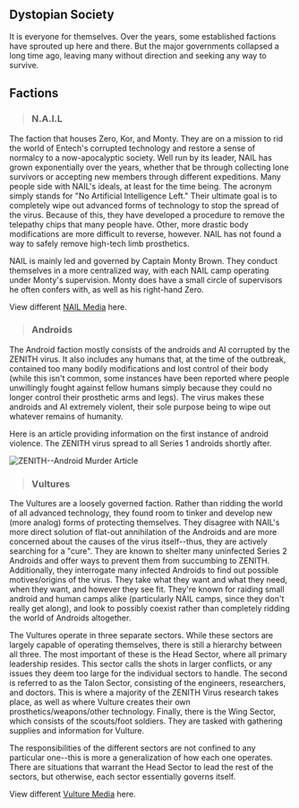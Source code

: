 ## Dystopian Society ##
It is everyone for themselves. Over the years, some established factions have sprouted up here and there. But the major governments collapsed a long time ago, leaving many without direction and seeking any way to survive.

## Factions ##
> ### N.A.I.L ###
The faction that houses Zero, Kor, and Monty. They are on a mission to rid the world of Entech's corrupted technology and restore a sense of normalcy to a now-apocalyptic society. Well run by its leader, NAIL has grown exponentially over the years, whether that be through collecting lone survivors or accepting new members through different expeditions. Many people side with NAIL's ideals, at least for the time being. The acronym simply stands for "No Artificial Intelligence Left." Their ultimate goal is to completely wipe out advanced forms of technology to stop the spread of the virus. Because of this, they have developed a procedure to remove the telepathy chips that many people have. Other, more drastic body modifications are more difficult to reverse, however. NAIL has not found a way to safely remove high-tech limb prosthetics.

NAIL is mainly led and governed by Captain Monty Brown. They conduct themselves in a more centralized way, with each NAIL camp operating under Monty's supervision. Monty does have a small circle of supervisors he often confers with, as well as his right-hand Zero.

View different [NAIL Media](<NAIL Rhetorical Forms.md>) here.

> ### Androids ###
The Android faction mostly consists of the androids and AI corrupted by the ZENITH virus. It also includes any humans that, at the time of the outbreak, contained too many bodily modifications and lost control of their body (while this isn't common, some instances have been reported where people unwillingly fought against fellow humans simply because they could no longer control their prosthetic arms and legs). The virus makes these androids and AI extremely violent, their sole purpose being to wipe out whatever remains of humanity.

Here is an article providing information on the first instance of android violence. The ZENITH virus spread to all Series 1 androids shortly after.

![ZENITH--Android Murder Article](https://github.com/user-attachments/assets/77e59533-9217-4f15-837b-207c20c0896e)

> ### Vultures ###
The Vultures are a loosely governed faction. Rather than ridding the world of all advanced technology, they found room to tinker and develop new (more analog) forms of protecting themselves. They disagree with NAIL's more direct solution of flat-out annihilation of the Androids and are more concerned about the causes of the virus itself--thus, they are actively searching for a "cure". They are known to shelter many uninfected Series 2 Androids and offer ways to prevent them from succumbing to ZENITH. Additionally, they interrogate many infected Androids to find out possible motives/origins of the virus. They take what they want and what they need, when they want, and however they see fit. They're known for raiding small android and human camps alike (particularly NAIL camps, since they don't really get along), and look to possibly coexist rather than completely ridding the world of Androids altogether.

The Vultures operate in three separate sectors. While these sectors are largely capable of operating themselves, there is still a hierarchy between all three. The most important of these is the Head Sector, where all primary leadership resides. This sector calls the shots in larger conflicts, or any issues they deem too large for the individual sectors to handle. The second is referred to as the Talon Sector, consisting of the engineers, researchers, and doctors. This is where a majority of the ZENITH Virus research takes place, as well as where Vulture creates their own prosthetics/weapons/other technology. Finally, there is the Wing Sector, which consists of the scouts/foot soldiers. They are tasked with gathering supplies and information for Vulture.

The responsibilities of the different sectors are not confined to any particular one--this is more a generalization of how each one operates. There are situations that warrant the Head Sector to lead the rest of the sectors, but otherwise, each sector essentially governs itself.

View different [Vulture Media](<Vulture Rhetorical Forms.md>) here.
